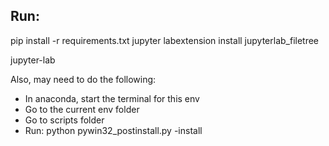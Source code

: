 ## Run:
pip install -r requirements.txt
jupyter labextension install jupyterlab_filetree

jupyter-lab

Also, may need to do the following:
- In anaconda, start the terminal for this env
- Go to the current env folder
- Go to scripts folder
- Run:
python pywin32_postinstall.py -install
